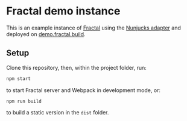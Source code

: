 # Fractal demo instance

This is an example instance of [Fractal](https://github.com/frctl/fractal) using the [Nunjucks adapter](https://github.com/frctl/fractal/tree/main/packages/nunjucks) and deployed on [demo.fractal.build](http://demo.fractal.build/).

## Setup

Clone this repository, then, within the project folder, run:

```bash
npm start
```

to start Fractal server and Webpack in development mode, or:

```
npm run build
```

to build a static version in the `dist` folder.